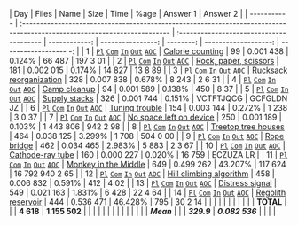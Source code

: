 | Day         | Files                                                                                                                    | Name                                     | Size          | Time              |      %age | Answer 1             | Answer 2              |
| ----------- | :----------------------------------------------------------------------------------------------------------------------- | :--------------------------------------- | ------------: | ----------------: | --------: | -------------------: | ------------------ -: |
|       1     | [`Pl`](pl/01.pl) [`Com`](nc/01.pl) [`In`](data/01.txt) [`Out`](out/01.txt) [`AOC`](https://adventofcode.com/2022/day/1)  | [Calorie counting](01.md)                |         99    |      0.001 438    |    0.124% |               66 487 |              197 3 01 |
|       2     | [`Pl`](pl/02.pl) [`Com`](nc/02.pl) [`In`](data/02.txt) [`Out`](out/02.txt) [`AOC`](https://adventofcode.com/2022/day/2)  | [Rock, paper, scissors](02.md)           |        181    |      0.002 015    |    0.174% |               14 827 |               13 8 89 |
|       3     | [`Pl`](pl/03.pl) [`Com`](nc/03.pl) [`In`](data/03.txt) [`Out`](out/03.txt) [`AOC`](https://adventofcode.com/2022/day/3)  | [Rucksack reorganization](03.md)         |        328    |      0.007 838    |    0.678% |                8 243 |                2 6 31 |
|       4     | [`Pl`](pl/04.pl) [`Com`](nc/04.pl) [`In`](data/04.txt) [`Out`](out/04.txt) [`AOC`](https://adventofcode.com/2022/day/4)  | [Camp cleanup](04.md)                    |         94    |      0.001 589    |    0.138% |                  450 |                  8 37 |
|       5     | [`Pl`](pl/05.pl) [`Com`](nc/05.pl) [`In`](data/05.txt) [`Out`](out/05.txt) [`AOC`](https://adventofcode.com/2022/day/5)  | [Supply stacks](05.md)                   |        326    |      0.001 744    |    0.151% |            VCTFTJQCG |            GCFGLDN JZ |
|       6     | [`Pl`](pl/06.pl) [`Com`](nc/06.pl) [`In`](data/06.txt) [`Out`](out/06.txt) [`AOC`](https://adventofcode.com/2022/day/6)  | [Tuning trouble](06.md)                  |        154    |      0.003 144    |    0.272% |                1 238 |                3 0 37 |
|       7     | [`Pl`](pl/07.pl) [`Com`](nc/07.pl) [`In`](data/07.txt) [`Out`](out/07.txt) [`AOC`](https://adventofcode.com/2022/day/7)  | [No space left on device](07.md)         |        250    |      0.001 189    |    0.103% |            1 443 806 |              942 2 98 |
|       8     | [`Pl`](pl/08.pl) [`Com`](nc/08.pl) [`In`](data/08.txt) [`Out`](out/08.txt) [`AOC`](https://adventofcode.com/2022/day/8)  | [Treetop tree houses](08.md)             |        464    |      0.038 125    |    3.299% |                1 708 |              504 0 00 |
|       9     | [`Pl`](pl/09.pl) [`Com`](nc/09.pl) [`In`](data/09.txt) [`Out`](out/09.txt) [`AOC`](https://adventofcode.com/2022/day/9)  | [Rope bridge](09.md)                     |        462    |      0.034 465    |    2.983% |                5 883 |                2 3 67 |
|      10     | [`Pl`](pl/10.pl) [`Com`](nc/10.pl) [`In`](data/10.txt) [`Out`](out/10.txt) [`AOC`](https://adventofcode.com/2022/day/10) | [Cathode-ray tube](10.md)                |        160    |      0.000 227    |    0.020% |               16 759 |             ECZUZA LR |
|      11     | [`Pl`](pl/11.pl) [`Com`](nc/11.pl) [`In`](data/11.txt) [`Out`](out/11.txt) [`AOC`](https://adventofcode.com/2022/day/11) | [Monkey in the Middle](11.md)            |        649    |      0.499 262    |   43.207% |              117 624 |       16 792 940 2 65 |
|      12     | [`Pl`](pl/12.pl) [`Com`](nc/12.pl) [`In`](data/12.txt) [`Out`](out/12.txt) [`AOC`](https://adventofcode.com/2022/day/12) | [Hill climbing algorithm](12.md)         |        458    |      0.006 832    |    0.591% |                  412 |                  4 02 |
|      13     | [`Pl`](pl/13.pl) [`Com`](nc/13.pl) [`In`](data/13.txt) [`Out`](out/13.txt) [`AOC`](https://adventofcode.com/2022/day/13) | [Distress signal](13.md)                 |        549    |      0.021 163    |    1.831% |                6 428 |               22 4 64 |
|      14     | [`Pl`](pl/14.pl) [`Com`](nc/14.pl) [`In`](data/14.txt) [`Out`](out/14.txt) [`AOC`](https://adventofcode.com/2022/day/14) | [Regolith reservoir](14.md)              |        444    |      0.536 471    |   46.428% |                  795 |               30 2 14 |
|             |                                                                                                                          |                                          |               |                   |           |                      |                       |
| **TOTAL**   |                                                                                                                          |                                          |    **4 618**  |    **1.155 502**  |           |                      |                       |
|             |                                                                                                                          |                                          |               |                   |           |                      |                       |
| ***Mean***  |                                                                                                                          |                                          |   ***329.9*** |   ***0.082 536*** |           |                      |                       |
